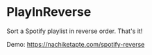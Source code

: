 PlayInReverse
=============

Sort a Spotify playlist in reverse order. That's it!

Demo: https://nachiketapte.com/spotify-reverse
